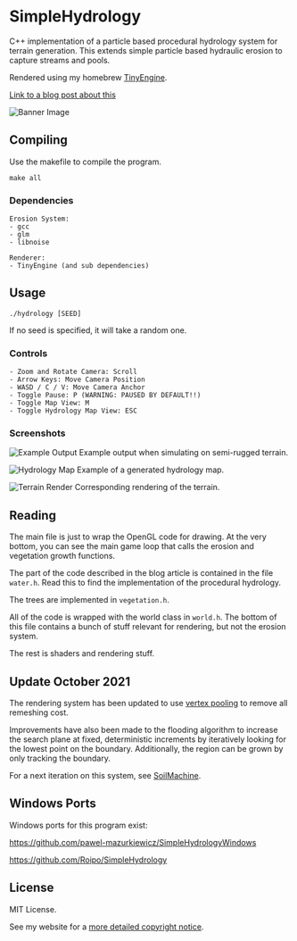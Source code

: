 # SimpleHydrology
C++ implementation of a particle based procedural hydrology system for terrain generation. This extends simple particle based hydraulic erosion to capture streams and pools.

Rendered using my homebrew [TinyEngine](https://github.com/weigert/TinyEngine).

[Link to a blog post about this](https://nickmcd.me/2020/04/15/procedural-hydrology/)

![Banner Image](https://github.com/weigert/SimpleHydrology/blob/master/screenshots/banner.png)

## Compiling

Use the makefile to compile the program.

    make all

### Dependencies

    Erosion System:
    - gcc
    - glm
    - libnoise

    Renderer:
    - TinyEngine (and sub dependencies)

## Usage

    ./hydrology [SEED]

If no seed is specified, it will take a random one.

### Controls

    - Zoom and Rotate Camera: Scroll
    - Arrow Keys: Move Camera Position
    - WASD / C / V: Move Camera Anchor
    - Toggle Pause: P (WARNING: PAUSED BY DEFAULT!!)
    - Toggle Map View: M
    - Toggle Hydrology Map View: ESC

### Screenshots
![Example Output](https://github.com/weigert/SimpleHydrology/blob/master/screenshots/hydrology.png)
Example output when simulating on semi-rugged terrain.

![Hydrology Map](https://github.com/weigert/SimpleHydrology/blob/master/screenshots/HydroMap-1.png)
Example of a generated hydrology map.

![Terrain Render](https://github.com/weigert/SimpleHydrology/blob/master/screenshots/HeightMap.png)
Corresponding rendering of the terrain.


## Reading
The main file is just to wrap the OpenGL code for drawing. At the very bottom, you can see the main game loop that calls the erosion and vegetation growth functions.

The part of the code described in the blog article is contained in the file `water.h`. Read this to find the implementation of the procedural hydrology.

The trees are implemented in `vegetation.h`.

All of the code is wrapped with the world class in `world.h`. The bottom of this file contains a bunch of stuff relevant for rendering, but not the erosion system.

The rest is shaders and rendering stuff.

## Update October 2021

The rendering system has been updated to use [vertex pooling](https://nickmcd.me/2021/04/04/high-performance-voxel-engine/) to remove all remeshing cost.

Improvements have also been made to the flooding algorithm to increase the search plane at fixed, deterministic increments by iteratively looking for the lowest point on the boundary. Additionally, the region can be grown by only tracking the boundary.

For a next iteration on this system, see [SoilMachine](https://github.com/weigert/SoilMachine).

## Windows Ports
Windows ports for this program exist:

https://github.com/pawel-mazurkiewicz/SimpleHydrologyWindows

https://github.com/Roipo/SimpleHydrology


## License
MIT License.

See my website for a [more detailed copyright notice](https://weigert.vsos.ethz.ch/copyright-notice/).
